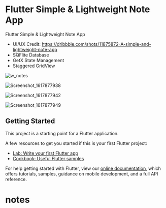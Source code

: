 # Flutter Simple & Lightweight Note App

Flutter Simple & Lightweight Note App
- UI/UX Credit: https://dribbble.com/shots/11875872-A-simple-and-lightweight-note-app
- SQFlite Database
- GetX State Management
- Staggered GridView

![w_notes](https://user-images.githubusercontent.com/48145486/114013183-b2ec5280-9880-11eb-82e4-6069f03c1687.png)

![Screenshot_1617877938](https://user-images.githubusercontent.com/48145486/114013113-9e0fbf00-9880-11eb-8cae-10a21b9f54cf.png)

![Screenshot_1617877942](https://user-images.githubusercontent.com/48145486/114013118-a0721900-9880-11eb-941c-93a82928a723.png)

![Screenshot_1617877949](https://user-images.githubusercontent.com/48145486/114013129-a23bdc80-9880-11eb-96a8-ead19dc294b4.png)

## Getting Started

This project is a starting point for a Flutter application.

A few resources to get you started if this is your first Flutter project:

- [Lab: Write your first Flutter app](https://flutter.dev/docs/get-started/codelab)
- [Cookbook: Useful Flutter samples](https://flutter.dev/docs/cookbook)

For help getting started with Flutter, view our
[online documentation](https://flutter.dev/docs), which offers tutorials,
samples, guidance on mobile development, and a full API reference.
# notes
